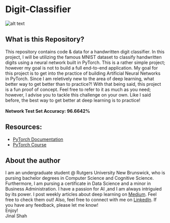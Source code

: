 # Digit-Classifier
![alt text](http://i.ytimg.com/vi/0QI3xgXuB-Q/hqdefault.jpg)
## What is this Repository?
This repository contains code & data for a handwritten digit classifier. In this project, I will be utilizing the famous MNIST dataset to classify handwritten digits using a neural network built in PyTorch. This is a rather simple project; however my goal is not to build a full end-to-end application. My goal for this project is to get into the practice of building Artificial Neural Networks in PyTorch. Since I am reletively new to the area of deep learning, what better way to get better than to practice?! With that being said, this project is a fun proof of concept. Feel free to refer to it as much as you need; however, I advise you to tackle this challenge on your own. Like I said before, the best way to get better at deep learning is to practice! </br>
</br>
__Network Test Set Accuracy: 96.6642%__
## Resources:
* [PyTorch Documentation](https://pytorch.org/docs/stable/index.html)
* [PyTorch Course](https://www.udacity.com/course/deep-learning-pytorch--ud188)
## About the author
I am an undergraduate student @ Rutgers University New Brunswick, who is pursing bachelor degrees in Computer Science and Cognitive Science. Furthermore, I am pursing a certificate in Data Science and a minor in Business Administration. I have a passion for AI ,and I am always intriguied by its power. I post weekly articles about deep learning on [Medium](https://jinalshah2002.medium.com). Feel free to check them out! Also, feel free to connect with me on [Linkedln](https://www.linkedin.com/in/jinalshah2002/). If you have any feedback, please let me know!   
Enjoy!  
Jinal Shah
